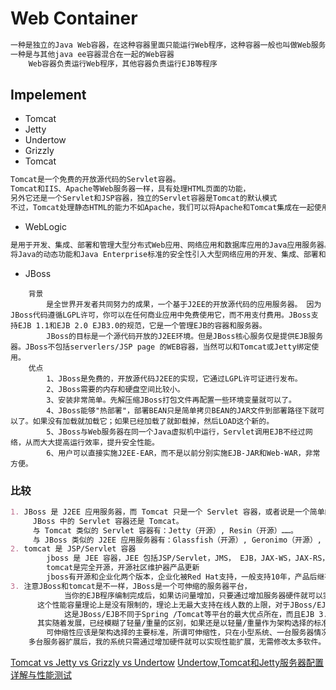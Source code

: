 # Web Container
```md
一种是独立的Java Web容器，在这种容器里面只能运行Web程序，这种容器一般也叫做Web服务器
一种是与其他java ee容器混合在一起的Web容器
	Web容器负责运行Web程序，其他容器负责运行EJB等程序
```

## Impelement
* Tomcat
* Jetty
* Undertow
* Grizzly
* Tomcat
```md
Tomcat是一个免费的开放源代码的Servlet容器。
Tomcat和IIS、Apache等Web服务器一样，具有处理HTML页面的功能，
另外它还是一个Servlet和JSP容器，独立的Servlet容器是Tomcat的默认模式
不过，Tomcat处理静态HTML的能力不如Apache，我们可以将Apache和Tomcat集成在一起使用，Apache作为HTTP Web服务器，Tomcat作为Web容器
```
* WebLogic
```md
是用于开发、集成、部署和管理大型分布式Web应用、网络应用和数据库应用的Java应用服务器。
将Java的动态功能和Java Enterprise标准的安全性引入大型网络应用的开发、集成、部署和管理之中。
```
* JBoss
```
	背景
		是全世界开发者共同努力的成果，一个基于J2EE的开放源代码的应用服务器。 因为JBoss代码遵循LGPL许可，你可以在任何商业应用中免费使用它，而不用支付费用。JBoss支持EJB 1.1和EJB 2.0 EJB3.0的规范，它是一个管理EJB的容器和服务器。
		JBoss的目标是一个源代码开放的J2EE环境。但是JBoss核心服务仅是提供EJB服务器。JBoss不包括serverlers/JSP page 的WEB容器，当然可以和Tomcat或Jetty绑定使用。
	优点
		1、JBoss是免费的，开放源代码J2EE的实现，它通过LGPL许可证进行发布。
		2、JBoss需要的内存和硬盘空间比较小。
		3、安装非常简单。先解压缩JBoss打包文件再配置一些环境变量就可以了。
		4、JBoss能够"热部署"，部署BEAN只是简单拷贝BEAN的JAR文件到部署路径下就可以了。如果没有加载就加载它；如果已经加载了就卸载掉，然后LOAD这个新的。
		5、JBoss与Web服务器在同一个Java虚拟机中运行，Servlet调用EJB不经过网络，从而大大提高运行效率，提升安全性能。
		6、用户可以直接实施J2EE-EAR，而不是以前分别实施EJB-JAR和Web-WAR，非常方便。
```
### 比较
```md
1. JBoss 是 J2EE 应用服务器，而 Tomcat 只是一个 Servlet 容器，或者说是一个简单的 J2EE 应用服务器。
	 JBoss 中的 Servlet 容器还是 Tomcat。
	 与 Tomcat 类似的 Servlet 容器有：Jetty（开源）, Resin（开源）……。
	 与 JBoss 类似的 J2EE 应用服务器有：Glassfish（开源）, Geronimo（开源）, WebLogic（商业）, WebSphere（商业）
2. tomcat 是 JSP/Servlet 容器
		jboss 是 JEE 容器，JEE 包括JSP/Servlet，JMS， EJB，JAX-WS，JAX-RS，CDI等等，
		tomcat是完全开源，开源社区维护器产品更新
		jboss有开源和企业化两个版本，企业化被Red Hat支持，一般支持10年，产品后继有保障
3. 注意JBoss和tomcat是不一样，JBoss是一个可伸缩的服务器平台，
			当你的EJB程序编制完成后，如果访问量增加，只要通过增加服务器硬件就可以实现多台服务器同时运算，提高了负载容量，
      这个性能容量理论上是没有限制的，理论上无最大支持在线人数的上限，对于JBoss/EJB这样的平台来说，无最大访问量限制一说。
			这是JBoss/EJB不同于Spring /Tomcat等平台的最大优点所在，而且EJB 3.0也将出现轻量化解决方案，
      其实随着发展，已经模糊了轻量/重量的区别，如果还是以轻量/重量作为架构选择的标准，无疑是不明智的。
		可伸缩性应该是架构选择的主要标准，所谓可伸缩性，只在小型系统、一台服务器情况下，我的系统也可以良好运转，
    多台服务器扩展后，我的系统只需通过增加硬件就可以实现性能扩展，无需修改太多软件。
```
[Tomcat vs Jetty vs Grizzly vs Undertow](https://menelic.com/2016/01/06/java-rest-api-benchmark-tomcat-vs-jetty-vs-grizzly-vs-undertow/)
[Undertow,Tomcat和Jetty服务器配置详解与性能测试](https://www.cnblogs.com/maybo/p/7784687.html)